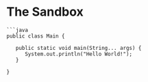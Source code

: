 # The Sandbox #


    ```java
    public class Main {
    
       public static void main(String... args) {
          System.out.println("Hello World!");
       }
    
    }
